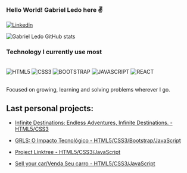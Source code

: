 ### Hello World! Gabriel Ledo here ✌️


[![Linkedin](https://img.shields.io/badge/LinkedIn-0077B5?style=for-the-badge&logo=linkedin&logoColor=white)](https://www.linkedin.com/in/gabrielledo1/)


![Gabriel Ledo GitHub stats](https://github-readme-stats.vercel.app/api?username=GabrielLedo&show_icons=true&theme=gruvbox)


### Technology I currently use most

<div style= "display:inline_block"> </br>
 <img align="center" alt="HTML5" src="https://img.shields.io/badge/HTML5-E34F26?style=for-the-badge&logo=html5&logoColor=white"/>
 <img align="center" alt="CSS3" src="https://img.shields.io/badge/CSS3-1572B6?style=for-the-badge&logo=css3&logoColor=white/"/>
 <img align="center" alt="BOOTSTRAP" src="https://img.shields.io/badge/Bootstrap-563D7C?style=for-the-badge&logo=bootstrap&logoColor=white"/>
 <img align="center" alt="JAVASCRIPT" src="https://img.shields.io/badge/JavaScript-F7DF1E?style=for-the-badge&logo=javascript&logoColor=black"/>
 <img align="center" alt="REACT" src="https://img.shields.io/badge/React-20232A?style=for-the-badge&logo=react&logoColor=61DAFB"/>
</div><br>

Focused on growing, learning and solving problems wherever I go.

## Last personal projects:
- [Infinite Destinations: Endless Adventures, Infinite Destinations. - HTML5/CSS3](https://infinitedestinations.netlify.app/)

- [GRLS: O Impacto Tecnológico - HTML5/CSS3/Bootstrap/JavaScript](https://grls-expotec2022.netlify.app/)

- [Project Linktree - HTML5/CSS3/JavaScript](https://gabrielledo.github.io/projectLinktree/)

- [Sell your car/Venda Seu carro - HTML5/CSS3/JavaScript](https://gabrielledo.github.io/FORM_PROJECT/)
